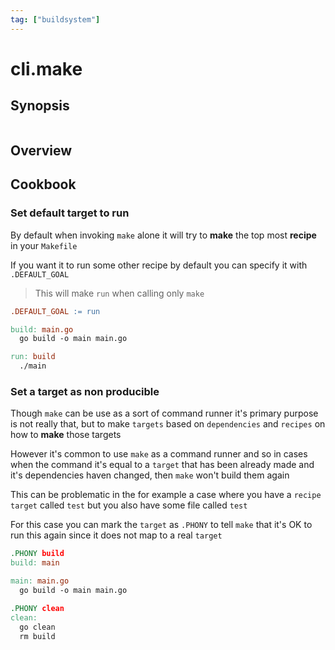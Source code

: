 ```yaml
---
tag: ["buildsystem"]
---
```


# cli.make



## Synopsis

```language

```

## Overview

## Cookbook

### Set default target to run

By default when invoking `make` alone it will try to **make** 
the top most **recipe** in your `Makefile`

If you want it to run some other recipe by default you
can specify it with `.DEFAULT_GOAL`

> This will make `run` when calling only `make`

```makefile
.DEFAULT_GOAL := run

build: main.go
  go build -o main main.go

run: build
  ./main
```

### Set a target as non producible

Though `make` can be use as a sort of command runner
it's primary purpose is not really that, but to
make `targets` based on `dependencies` and `recipes`
on how to **make** those targets

However it's common to use `make` as a command runner
and so in cases when the command it's equal to
a `target` that has been already made and it's
dependencies haven changed, then `make` won't build
them again

This can be problematic in the for example a case
where you have a `recipe target` called `test` but
you also have some file called `test`

For this case you can mark the `target` as `.PHONY`
to tell `make` that it's OK to run this again since
it does not map to a real `target`

```makefile
.PHONY build
build: main

main: main.go
  go build -o main main.go

.PHONY clean
clean:
  go clean
  rm build
```
